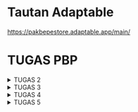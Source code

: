 # Tautan Adaptable 
https://pakbepestore.adaptable.app/main/

# TUGAS PBP
<details>
<summary> TUGAS 2</summary>

# MELAKUKAN INISIASI GITHUB

Pada langkah ini saya telah memastikan kalau sudah memiliki akun GitHub karena saya akan melakukan inisiasi repositori di GitHub yang telah saya miliki. 

1. Buka akun GitHub, kemudian buatlah Repositori Baru dengan nama "PakBepeStore", pastikan sudah mengatur visibilitas proyek sebagai "Public" dan biarkan pengaturan lainnya pada nilai default. 
2. Membuat direktori lokal di komputer yang telah diinisasi dengan Git. Kemudian menambahkan berkas README.md. Isi berkas tersebut dengan kata-kata atau kalimat yang bisa disesuaikan atau bisa menggunakan "tes" untuk sementara. 
3. Setelah itu bukalah terminal di folder yang telah kamu buat kemudian clone ke akun GitHub dengan repository yang kamu buat sebelumnya. 
```git clone <URL_CLONE>``` (gantilah URL_CLONE dengan URL yang telah kamu salin).
4. Kemudian di dalam folder kita membuat direktori baru dengan nama PakBepeStore dengan menjalankan perintah 
```
mkdir PakBepeStore
cd PakBepeStore
```
5. Setelah itu kita membuat virtual environment dengan menjalankan perintah 
```python -m venv env```
6. Setelah berhasil membuat virtual environment kita bisa mengaktifkannya dengan perintah. 
```env\Scripts\activate.bat```

# Menyiapkan Dependencies dan Membuat Proyek Django
1. Di dalam direktori yang sama, kita membuat ```requirements.txt``` dan menambahkan beberapa dependencies. 
```
django
gunicorn
whitenoise
psycopg2-binary
requests
urllib3
```
2. Kita membuat aplikasi Django baru bernama PakBepeStore dengan perintah 
```django-admin startproject PakBepeStore .```
3. Setelah itu untuk keperluan deployment kita bisa menambahkan ```*``` pada ```ALLOWED_HOSTS``` di ```settings.py```
```* ALLOWED_HOSTS = ["*"]```
4. Kemudian pastikan berkas manage.py ada pada direktori yang aktif dengan menjalankan perintah 
```./manage.py runserver```
kita bisa mengecek http://localhost:8000 untuk melihat apakah aplikasi Django kamu berhasil dibuat atau tidak. 
5. Untuk menghentikan server, tekan ```Ctrl+C```. 

# UNGGAH PROYEK KE REPOSITORI GITHUB
1. Tambahkan berkas ```.gitignore``` di dalam folder PakBepeStore dengan teks berikut
   
```python
# Django
*.log
*.pot
*.pyc
__pycache__
db.sqlite3
media

# Backup files
*.bak 

# If you are using PyCharm
# User-specific stuff
.idea/**/workspace.xml
.idea/**/tasks.xml
.idea/**/usage.statistics.xml
.idea/**/dictionaries
.idea/**/shelf

# AWS User-specific
.idea/**/aws.xml

# Generated files
.idea/**/contentModel.xml

# Sensitive or high-churn files
.idea/**/dataSources/
.idea/**/dataSources.ids
.idea/**/dataSources.local.xml
.idea/**/sqlDataSources.xml
.idea/**/dynamic.xml
.idea/**/uiDesigner.xml
.idea/**/dbnavigator.xml

# Gradle
.idea/**/gradle.xml
.idea/**/libraries

# File-based project format
*.iws

# IntelliJ
out/

# JIRA plugin
atlassian-ide-plugin.xml

# Python
*.py[cod] 
*$py.class 

# Distribution / packaging 
.Python build/ 
develop-eggs/ 
dist/ 
downloads/ 
eggs/ 
.eggs/ 
lib/ 
lib64/ 
parts/ 
sdist/ 
var/ 
wheels/ 
*.egg-info/ 
.installed.cfg 
*.egg 
*.manifest 
*.spec 

# Installer logs 
pip-log.txt 
pip-delete-this-directory.txt 

# Unit test / coverage reports 
htmlcov/ 
.tox/ 
.coverage 
.coverage.* 
.cache 
.pytest_cache/ 
nosetests.xml 
coverage.xml 
*.cover 
.hypothesis/ 

# Jupyter Notebook 
.ipynb_checkpoints 

# pyenv 
.python-version 

# celery 
celerybeat-schedule.* 

# SageMath parsed files 
*.sage.py 

# Environments 
.env 
.venv 
env/ 
venv/ 
ENV/ 
env.bak/ 
venv.bak/ 

# mkdocs documentation 
/site 

# mypy 
.mypy_cache/ 

# Sublime Text
*.tmlanguage.cache 
*.tmPreferences.cache 
*.stTheme.cache 
*.sublime-workspace 
*.sublime-project 

# sftp configuration file 
sftp-config.json 

# Package control specific files Package 
Control.last-run 
Control.ca-list 
Control.ca-bundle 
Control.system-ca-bundle 
GitHub.sublime-settings 

# Visual Studio Code
.vscode/* 
!.vscode/settings.json 
!.vscode/tasks.json 
!.vscode/launch.json 
!.vscode/extensions.json 
.history
```

# Membuat Aplikasi main dalam Proyek Shopping List
1. Jalankan perintah ini unntuk membentuk direktori baru untuk membentuk direktori baru dengan nama main
```
python manage.py startapp main
```
2. mendaftarkan aplikasi main ke dalam proyek Buka berkas ```settings.py``` di dalam direktori proyek PakBepeStore

Temukan variabel ```INSTALLED_APPS```.

Tambahkan 'main' ke dalam daftar aplikasi 
```
INSTALLED_APPS = [
    ...,
    'main',
    ...
]
```
3. kemudian sekarang kita membuat direktori baru bernama templates di dalam direktori aplikasi ```main```. di dalam direktori tersebut kita membuat berkas baru bernama ```main.html``` dengan isi 
```
<h1>PakBepeStore Page</h1>

<h5>App Name: </h5>
<p>PakBepeStore</p> 
<h5>Class: </h5>
<p>PBP D</p>
```

4. buka berkas ```models.py``` pada direktori aplikasi main.

5. Isi berkas ```models.py``` dengan kode berikut.
```
from django.db import models

class Product(models.Model):
    name = models.CharField(max_length=255)
    date_added = models.DateField(auto_now_add=True)
    price = models.IntegerField()
    description = models.TextField()
```
6. Jalankan perintah berikut untuk membuat migrasi model.
```
python manage.py makemigrations
```
7. Jalankan perintah berikut untuk menerapkan migrasi ke dalam basis data lokal.
```
python manage.py migrate
```
8. Kemudian bukalah berkas ```views.py``` yang terletak di dalam berkas aplikasi main. tambahkan baris impor dibagian paling atas 
```from django.shortcuts import render```

9. tambahkan fungsi ```show_main``` dibawah impor: 
```
def show_main(request):
    context = {
        'name': 'PakBepeStore',
        'class': 'PBP D'
    }

    return render(request, "main.html", context)
```
10. buka kembali ```main.html``` di direktori ```templates``` pada direktori ```main```

11. ubah nama dan kelas yang dibuat 
```
...
<h5> App Name: </h5>
<p>{{ PakBepeStore }}<p>
<h5>Class: </h5>
<p>{{ D }}<p>
...
```
12. setelah itu kita membuat berkas ```urls.py``` di dalam direktori main. isi dengan kode berikut 
```
from django.urls import path
from main.views import show_main

app_name = 'main'

urlpatterns = [
    path('', show_main, name='show_main'),
]
```
13. Buka berkas ```urls.py``` di dalam direktori proyek PakBepeStore, bukan yang ada di dalam direktori aplikasi main. tambahkan 
```
...
from django.urls import path, include
...

urlpatterns = [
    ...
    path('main/', include('main.urls')),
    ...
]
```
14. kemudian coba jalankan proyek django dengan perintah python manage.py runserver lalu buka ```http://localhost:8000/main/``` untuk melihat halaman yang dibuat

15. buka berkas tests.py pada aplikasi main. kemudian isi dengan kode berikut 
```
from django.test import TestCase, Client

class mainTest(TestCase):
    def test_main_url_is_exist(self):
        response = Client().get('/main/')
        self.assertEqual(response.status_code, 200)

    def test_main_using_main_template(self):
        response = Client().get('/main/')
        self.assertTemplateUsed(response, 'main.html')
```
16. lalu jalankan tes dengan perintah 
```
python manage.py test
```
17. apabila sudah benar kita bisa add, commit, dan push
```
git add .
git commit -m "<pesan_commit>"
git push -u origin <branch_utama>
```
# Melakukan Deployment ke Adaptable
1. Sambungkan akun GitHub, kemudian tekan tombol New App dan pilih connect an Existing Repository
2. Pilih repository yang mau dihubungkan yaitu PakBepeStore dan pilih branch yang digunakan. 
3. Pilih ```Python App Template``` dan``` PostgreSQL ```sebagai tipe datanya.
4. Pilih versi python yang digunakan kemudian isi Start Command dengan ```python manage.py migrate && gunicorn PakBepeStore.wsgi```
5. Kemudian kalian bisa langsung melakukan deployment dan menunggunya hingga finish.

# Pengertian Virtual Environment
Virtual Environment adalah alat yang sangat berguna ketika kita membutuhkan dependencies yang berbeda-beda antara project satu dengan lainnya yang berjalan pada satu operasi yang sama. Virtual Environment sendiri digunakan untuk project yang berbasis python. Ada banyak alasan mengapa kita menggunakan virtual environment. Salah satunya adalah keamanan proyek, kita kita menggunakan virtual environment, proyek kita bisa terlindungi dari adanya potensi kerusakan atau konflik dengan sistem python yang ada di device. 

# Apakah kita tetap bisa membuat aplikasi web berbasis Django tanpa menggunakan virtual environment? 
Bisa, tetapi disarankan untuk menggunakan virtual environment dalam pembuatan web berbasis Django untuk menghindari masalah potensial dan menjaga agar proyek kita tetap terorganisir, bersih dan mudah dikelola. 

# Buatlah bagan yang berisi request client ke web aplikasi berbasis Django beserta responnya dan jelaskan pada bagan tersebut kaitan antara urls.py, views.py, models.py, dan berkas html.

<img width="650" alt="Screen Shot 2023-09-12 at 19 50 08" src="https://github.com/sunflawlxs/PakBepeStore/assets/123561471/b72a4075-98ae-433e-bfc0-2ccd741bfa4f">

Penjelasan langkah-langkah di atas:

User: Permintaan pertama datang dari user, seperti mengakses halaman beranda situs web yang ada.

URLs (urls.py): Permintaan tersebut pertama-tama diarahkan ke berkas urls.py. Berkas ini berisi daftar URL yang akan ditangani oleh Django. Setiap URL memiliki tautan ke tindakan (view) yang akan dijalankan saat URL tersebut diakses.

Views (views.py): Setelah URL ditentukan, tindakan (view) yang sesuai dengan URL tersebut dijalankan. Berkas views.py berisi logika yang mengatur bagaimana tampilan akan diberikan sebagai respons. Ini dapat melibatkan pengambilan data dari model, pengolahan data, dan kemudian menentukan berkas HTML mana yang akan digunakan.

Models (models.py): Dalam proses ini, jika diperlukan, data dapat diambil atau dimanipulasi melalui model yang didefinisikan dalam berkas models.py. Model ini mewakili struktur data dalam aplikasi, seperti tabel database atau objek Python.

Berkas HTML (Template): View kemudian memilih berkas HTML yang sesuai (template) untuk digunakan. Template ini berisi tampilan akhir yang akan dikirimkan ke klien. Biasanya, template ini memiliki variabel yang akan diisi dengan data dari model.

Response ke Klien: Setelah template diisi dengan data, tampilan akhir dikirim sebagai respons ke klien, yang kemudian ditampilkan di browser klien.

# Jelaskan apakah itu MVC, MVT, MVVM dan perbedaan dari ketiganya
MVC (Model-View Controller)
Model View Controller atau yang dapat disingkat MVC adalah sebuah pola arsitektur dalam membuat sebuah aplikasi dengan cara memisahkan kode menjadi tiga bagian yang terdiri dari:

Model
Bagian yang bertugas untuk menyiapkan, mengatur, memanipulasi, dan mengorganisasikan data yang ada di database.

View
Bagian yang bertugas untuk menampilkan informasi dalam bentuk Graphical User Interface (GUI).

Controller
Bagian yang bertugas untuk menghubungkan serta mengatur model dan view agar dapat saling terhubung.

source: https://www.dicoding.com/blog/apa-itu-mvc-pahami-konsepnya/

MVT
The MVT (Model View Template) is a software design pattern. It is a collection of three important components Model View and Template. The Model helps to handle database. It is a data access layer which handles the data.
The Template is a presentation layer which handles User Interface part completely. The View is used to execute the business logic and interact with a model to carry data and renders a template.
Although Django follows MVC pattern but maintains it?s own conventions. So, control is handled by the framework itself.
There is no separate controller and complete application is based on Model View and Template. That?s why it is called MVT application.
Model: As an object that defines entities in the database and their configuration
View: The main logic of the application that will process incoming requests
Template: as the view that will be returned to the user

source: https://www.javatpoint.com/django-mvt

MVVM
MVVM (Model-View-ViewModel) adalah sebuah arsitektur atau pola desain software, yang memisahkan logika bisnis dengan logika presentasi atau kontrol antarmuka pengguna (UI) menjadi tiga lapisan, yaitu model, view, dan viewmodel. 
Model: tempat untuk logika bisnis dan data aplikasi, yang didapatkan dari viewmodel setelah menerima input pengguna melalui view. 

View: menentukan struktur, tata letak, teks, gambar, dan elemen antarmuka lainnya yang nantinya dilihat oleh pengguna. 

ViewModel: penghubung view dan model
source: https://revou.co/kosakata/mvvm#:~:text=MVVM%20adalah%20pola%20desain%20yang,Model%2C%20View%2C%20dan%20ViewModel.

# Perbedaan 
MVC: Model berfungsi sebagai penampung data dan logika bisnis, View hanya bertugas menampilkan data, dan Controller mengendalikan alur aplikasi.
Hubungan antara Model dan View diatur oleh Controller. View tidak tahu tentang Model, dan Model tidak tahu tentang View.
MVT: Mirip dengan MVC, Model dan View dipisahkan, tetapi dalam MVT, ada tambahan konsep "Template" yang mengontrol tampilan dan tata letak View.
Model berfungsi sebagai basis data dan logika bisnis, View bertanggung jawab untuk menampilkan data, dan Template mengatur tampilan.
MVVM: Mengenalkan konsep ViewModel, yang tidak ada dalam MVC dan MVT. ViewModel bertindak sebagai perantara antara Model dan View, mengelola tampilan, dan memungkinkan pemisahan yang lebih kuat antara logika bisnis dan tampilan.
ViewModel mengubah data dari Model ke format yang dapat ditampilkan oleh View, sehingga View menjadi lebih pasif dan lebih mudah diuji.

# Bonus
<img width="458" alt="Screen Shot 2023-09-12 at 21 55 38" src="https://github.com/sunflawlxs/PakBepeStore/assets/123561471/9dff18fe-78fb-436c-a685-2758756aa8d2">
</details>


<details>
<summary> TUGAS 3</summary>

 1. Membuat input form untuk menambahkan objek model pada app sebelumnya.
  * Pertama-tama saya membuka terminal di folder ```PakBepeStore``` dan mengaktifkan ```virtual environment``` seperti berikut 
```
source env/bin/activate
```

   * Kemudian saya membuka urls.py di folder ```PakBepeStore``` dan mengubah path main/ menjadi ```''``` pada ```urlpatterns``` seperti berikut
```
urlpatterns = [
    path('', include('main.urls')),
    path('admin/', admin.site.urls),
]
```
   
   * Lalu mengimpplementasi Skeleton dengan membuat folder ```templates``` pada root folder dan buat base.html. isilah berkas base.html sebagai berikut:
```
{% load static %}
<!DOCTYPE html>
<html lang="en">
    <head>
        <meta charset="UTF-8" />
        <meta
            name="viewport"
            content="width=device-width, initial-scale=1.0"
        />
        {% block meta %}
        {% endblock meta %}
    </head>

    <body>
        {% block content %}
        {% endblock content %}
    </body>
</html>
```
   * Lalu buka ```settings.py``` yang ada pada subdirektori PakBepeStore dan carilah baris yang mengandung ```TEMPLATES```. Kemudian sesuaikan kode berikut dengan yang sebelumnya sudah dibuat.
```
...
TEMPLATES = [
    {
        'BACKEND': 'django.template.backends.django.DjangoTemplates',
        'DIRS': [BASE_DIR / 'templates'], # Tambahkan kode ini
        'APP_DIRS': True,
        ...
    }
]
...
```
   * Pada subdirektori templates yang ada di ```main```, ubah kode ```main.html``` menjadi sebagai berikut 
```
{% extends 'base.html' %}

{% block content %}
    <h1>PakBepeStore Page</h1>

    <h5>Name:</h5>
    <p>{{name}}</p>

    <h5>Class:</h5>
    <p>{{class}}</p>
{% endblock content %}
```
   * Kemudian buat forms.py pada direktori ```main``` dengan kode 
```
from django.forms import ModelForm
from main.models import Product

class ProductForm(ModelForm):
    class Meta:
        model = Product
        fields = ["name", "price", "description"]
```
   * Tambahkan import pada bagian atas di berkas ```views.py``` di folder ```main```
```
from django.http import HttpResponseRedirect
from main.forms import ProductForm
from django.urls import reverse
```
   * Buat fungsi baru ```create_product``` seperti berikut
```
def create_product(request):
    form = ProductForm(request.POST or None)

    if form.is_valid() and request.method == "POST":
        form.save()
        return HttpResponseRedirect(reverse('main:show_main'))

    context = {'form': form}
    return render(request, "create_product.html", context)
```
   * Ubah fungsi ```show_main``` yang sudah ada di ```views.py```
```
def show_main(request):
    products = Product.objects.all()

    context = {
        'AppName': 'PakBepeStore" ,
        'name': 'Sheryl', # Nama kamu
        'class': 'PBP D', # Kelas PBP kamu
        'products': products
    }

    return render(request, "main.html", context)
```

   * import fungsi ```create_product``` di folder main di ```urls.py``` dan tambahkan path url di ```urlpatterns```
```
from main.views import show_main, create_product
```
```
path('create-product', create_product, name='create_product'),
```
   * Kemudian membuat berkas ```create_product.html``` pada direktori ```main/templates``` isi kode berikut: 
```
{% extends 'base.html' %} 

{% block content %}
<h1>Add New Product</h1>

<form method="POST">
    {% csrf_token %}
    <table>
        {{ form.as_table }}
        <tr>
            <td></td>
            <td>
                <input type="submit" value="Add Product"/>
            </td>
        </tr>
    </table>
</form>

{% endblock %}
```
   * buka ```main.html``` tambahkan kode berikut 
```
...
<table>
    <tr>
        <th>Name</th>
        <th>Price</th>
        <th>Description</th>
        <th>Date Added</th>
    </tr>

    {% comment %} Berikut cara memperlihatkan data produk di bawah baris ini {% endcomment %}

    {% for product in products %}
        <tr>
            <td>{{product.name}}</td>
            <td>{{product.price}}</td>
            <td>{{product.description}}</td>
            <td>{{product.date_added}}</td>
        </tr>
    {% endfor %}
</table>

<br />

<a href="{% url 'main:create_product' %}">
    <button>
        Add New Product
    </button>
</a>

{% endblock content %}
```

 2. Tambahkan 5 fungsi views untuk melihat objek yang sudah ditambahkan dalam format HTML, XML, JSON, XML by ID, dan JSON by ID.
   * menambahkan beberapa fungsi dan import views.py di direktori main
```
from django.http import HttpResponse
from django.core import serializers
from django.shortcuts import render
from django.http import HttpResponseRedirect
from main.forms import ProductForm
from django.urls import reverse
from main.models import Product

def show_main(request):
    products = Product.objects.all()

    context = {
        'name': 'Sheryl Ivana',
        'class': 'PBP D', 
        'products': products
    }

    return render(request, "main.html", context)

def create_product(request):
    form = ProductForm(request.POST or None)

    if form.is_valid() and request.method == "POST":
        form.save()
        return HttpResponseRedirect(reverse('main:show_main'))

    context = {'form': form}
    return render(request, "create_product.html", context)

def show_xml(request):
    data = Product.objects.all()
    return HttpResponse(serializers.serialize("xml", data), content_type="application/xml")

def show_json(request):
    data = Product.objects.all()
    return HttpResponse(serializers.serialize("json", data), content_type="application/json")

def show_xml_by_id(request, id):
    data = Product.objects.filter(pk=id)
    return HttpResponse(serializers.serialize("xml", data), content_type="application/xml")

def show_json_by_id(request, id):
    data = Product.objects.filter(pk=id)
    return HttpResponse(serializers.serialize("json", data), content_type="application/json")
```

 3. Membuat routing URL untuk masing-masing views yang telah ditambahkan pada poin 2.
   * memodifikasi urls.py pada folder main dengan melakukan import dan menambahkan path 
```
from django.urls import path
from main.views import show_main, create_product, show_xml, show_json, show_xml_by_id, show_json_by_id

app_name = 'main'

urlpatterns = [
    path('', show_main, name='show_main'),
    path('create-product', create_product, name='create_product'),
    path('xml/', show_xml, name='show_xml'), 
    path('json/', show_json, name='show_json'), 
    path('xml/<int:id>/', show_xml_by_id, name='show_xml_by_id'),
    path('json/<int:id>/', show_json_by_id, name='show_json_by_id'), 
]
```
# Menjawab beberapa pertanyaan berikut pada README.md pada root folder.
 1. Apa perbedaan antara form POST dan form GET dalam Django?
-  Pengiriman data
  POST: data dikirim secara tersembunyi dan dikirim sebagai bagian dari body permintaan HTTP.
  GET: data dikirim melalui URL sebagai paramater quetry string. data inii dapat dilihat di dalam URL, yang membuat kurang aman untuk data yang sensitif.
-    Keamanan
  POST: lebih aman daripada GET karena data tidak terlihat di URL sehingga cocok untuk data yang sensitif.
   GET: kurang aman karena data terlihat dalam URL.
-   Penggunaan
  POST : Digunakan ketika Anda ingin mengirim data yang mengubah status server seperti menambah data baru
   GET: Digunakan  ketika Anda ingin mengirim data yang digunakan untuk permintaan pencarian atau ingin berbagi data lebih mudah dengan tautan
-    Cacheability
  POST: Tidak bisa dicache karena data dikirimkan sebagai bagian dari body permintaan HTTP
   GET: bisa dicache sehingga menghasilkan kinerja yang lebih baik di beberapa kasus.
-    Kemudahan Penggunaan
  POST: perlu lebih banyak pekerjaan untuk code nya untuk mengakses data karena data ga langsung di URL
   GET: data dikirim ke URL dan dapat diakses mudah melalui objek 'request.GET'
  
 # Apa perbedaan utama antara XML, JSON, dan HTML dalam konteks pengiriman data?
- XML (Extensible Markup Language)
  Tujuan utama: menyusun dan mentransfer data terstruktur antara sistem yang berbeda
  Struktur: menggunakan tag untuk menandai elemen data dan setiap elemen dapat memiliki atribut dan anak elemen.
-JSON (JavaScript Object Notation)
   Tujuan Utama: digunakan untuk pertukaran data ringan antara browser dan server serta antar aplikas web. digunakan juga dalam pengemabangan web dan API RESTful. 
   Struktur: mengandalkan sintaksis objek dalam JavaScript, yang terdiri dari pasangan nama-nilai sehingga membuat lebih mudah dibaca oleh mesin dan manusia.
- HTML (Hypertext Markup Language):
  Tujuan Utama: digunakan untuk membuat struktur dan tampilan halaman web. digunakan juga untuk merender halaman web dalam peramban web. 
   Struktur: menggunakan tag untuk menandai elem yang membentuk halaman web seperti teks, gambar, tautan, dan lainnya.

# Mengapa JSON sering digunakan dalam pertukaran data antara aplikasi web modern?
1. Sintaksis lebih mudah dipahami
Menggunakan sintaksis yang mirip dengan objek dalam JavaScript yang membuatnya mudah dibaca dan diural oleh manusia. 
2. Ringan
Format data yang ringan yang berarti bahwa data yang dikirim dalam format JSON cenderung memiliki ukuran yang lebih kecil dibandingkan formmat lain. 
3. Dukungan luas
Hampir semua bahasa pemrograman memiliki dukungan JSON. ini membuat format datanya interoperabel yang berarti Anda mudah mengirim dan memnerima data JSON. 
4. Mendukung tipe data
JSON mendukung berbagai jenis data, termasuk string, angka, boolean, bojek, dan larik. Hal ini membantu agar lebih fleksibilitas dalam merepresntasikan data. 
5. Kode JavaScript yang bersih
JSON dapat digunakan dalam kode Java Script tanpa perlu proses parsing yang rumit. Ini memungkinkan aplikasi yang lebih bersih dan efisien, terutama ketika menghubungkan antara klien dan server.

# Mengakses kelima URL di poin 2 menggunakan Postman, membuat screenshot dari hasil akses URL pada Postman, dan menambahkannya ke dalam README.md.
```Link 1```
<img width="1259" alt="Screen Shot 2023-09-19 at 20 17 44" src="https://github.com/sunflawlxs/PakBepeStore/assets/123561471/44e8c134-705f-41b4-aecf-7abc0d649a4c">
<img width="1259" alt="Screen Shot 2023-09-19 at 20 17 48" src="https://github.com/sunflawlxs/PakBepeStore/assets/123561471/b2c5bf9f-6209-4282-bbdc-fbcf52c18d33">
<img width="1259" alt="Screen Shot 2023-09-19 at 20 17 55" src="https://github.com/sunflawlxs/PakBepeStore/assets/123561471/70b02872-64c8-4cf9-9596-73cb178c58d2">
<img width="1259" alt="Screen Shot 2023-09-19 at 20 18 01" src="https://github.com/sunflawlxs/PakBepeStore/assets/123561471/e8e74749-d4de-4d39-8366-c18efa0e8d75">
<img width="1259" alt="Screen Shot 2023-09-19 at 20 18 07" src="https://github.com/sunflawlxs/PakBepeStore/assets/123561471/cdf92d4f-7d5a-47f4-9f3a-408ada5939ff">
<img width="1259" alt="Screen Shot 2023-09-19 at 20 18 15" src="https://github.com/sunflawlxs/PakBepeStore/assets/123561471/0a0bb9c0-8920-4f02-b56d-af00bd70f9ea">
<img width="1259" alt="Screen Shot 2023-09-19 at 20 18 19" src="https://github.com/sunflawlxs/PakBepeStore/assets/123561471/81845ba9-e4b3-4014-b70e-084a01e2a1cc">
<img width="1259" alt="Screen Shot 2023-09-19 at 20 18 24" src="https://github.com/sunflawlxs/PakBepeStore/assets/123561471/cf542352-424a-473a-b8f1-dc47a74fe43b">
<img width="1259" alt="Screen Shot 2023-09-19 at 20 18 31" src="https://github.com/sunflawlxs/PakBepeStore/assets/123561471/4934d656-39a4-472d-afbc-558c40d65451">
<img width="1259" alt="Screen Shot 2023-09-19 at 20 18 34" src="https://github.com/sunflawlxs/PakBepeStore/assets/123561471/48871e81-c57d-4601-acb2-280b3d0d0843">

```Link 2```
<img width="1259" alt="Screen Shot 2023-09-19 at 20 11 27" src="https://github.com/sunflawlxs/PakBepeStore/assets/123561471/ef22912b-4147-4bf0-814d-4b1bcbc3fdcd">
<img width="1259" alt="Screen Shot 2023-09-19 at 20 11 36" src="https://github.com/sunflawlxs/PakBepeStore/assets/123561471/3144c1ce-8d8b-458d-874f-b59d3b472b07">
<img width="1259" alt="Screen Shot 2023-09-19 at 20 11 42" src="https://github.com/sunflawlxs/PakBepeStore/assets/123561471/7bbf8122-be94-4412-b570-2af5c8039dd2">
<img width="1259" alt="Screen Shot 2023-09-19 at 20 11 51" src="https://github.com/sunflawlxs/PakBepeStore/assets/123561471/229288ba-33b7-4761-829f-ff5a78d31298">
<img width="1259" alt="Screen Shot 2023-09-19 at 20 11 59" src="https://github.com/sunflawlxs/PakBepeStore/assets/123561471/2a2397d2-c92d-4512-97bb-1d828c6f0a6d">
<img width="1259" alt="Screen Shot 2023-09-19 at 20 12 06" src="https://github.com/sunflawlxs/PakBepeStore/assets/123561471/bfa966e9-3251-4d69-8e27-f98e68c14a9f">
<img width="1259" alt="Screen Shot 2023-09-19 at 20 12 23" src="https://github.com/sunflawlxs/PakBepeStore/assets/123561471/7894c0eb-b678-4830-8c47-22eb8d745a57">
<img width="1259" alt="Screen Shot 2023-09-19 at 20 12 31" src="https://github.com/sunflawlxs/PakBepeStore/assets/123561471/4ac5116d-d007-40b7-be2d-16ddca01068d">
<img width="1259" alt="Screen Shot 2023-09-19 at 20 12 39" src="https://github.com/sunflawlxs/PakBepeStore/assets/123561471/f2826fc0-62bf-4b0b-92b0-334a076a08e5">
<img width="1259" alt="Screen Shot 2023-09-19 at 20 12 45" src="https://github.com/sunflawlxs/PakBepeStore/assets/123561471/d51eee21-ba7d-4bf5-9b6c-ad34cd2bb88d">

```Link 3```
<img width="1104" alt="Screen Shot 2023-09-19 at 19 57 19" src="https://github.com/sunflawlxs/PakBepeStore/assets/123561471/2bbfa972-2e59-4a66-bdc7-7af1961e67a4">

```Link 4```
<img width="1104" alt="Screen Shot 2023-09-19 at 19 57 48" src="https://github.com/sunflawlxs/PakBepeStore/assets/123561471/29b0b02e-380c-4722-8e4a-56a8fdb1da0c">

```Link 5```
<img width="1104" alt="Screen Shot 2023-09-19 at 19 56 13" src="https://github.com/sunflawlxs/PakBepeStore/assets/123561471/4fbd0b99-2bc0-4b20-9646-4599615d34f2">
<img width="1104" alt="Screen Shot 2023-09-19 at 19 56 21" src="https://github.com/sunflawlxs/PakBepeStore/assets/123561471/c37b2e42-7524-4b16-a1be-7cb24786f929">
<img width="1104" alt="Screen Shot 2023-09-19 at 19 56 28" src="https://github.com/sunflawlxs/PakBepeStore/assets/123561471/b1951775-c161-4317-8000-6713eb9afd7c">
<img width="1104" alt="Screen Shot 2023-09-19 at 19 56 33" src="https://github.com/sunflawlxs/PakBepeStore/assets/123561471/44347695-d1db-45ee-b019-7df05c4c4576">


BONUS 
Menambahkan pesan "Kamu menyimpan 2 item pada toko ini" (dengan X adalah jumlah data item yang tersimpan pada aplikasi) dan menampilkannya di atas tabel data. Kalimat pesan boleh dikustomisasi sesuai dengan tema aplikasi, namun harus memiliki makna yang sama. 
<img width="1259" alt="Screen Shot 2023-09-19 at 20 25 25" src="https://github.com/sunflawlxs/PakBepeStore/assets/123561471/a281c419-8f27-4f81-8ae9-b785f913e65d">

 Melakukan add-commit-push ke GitHub.
```
git add .
git commit -m "done tugas 3"
git push -u origin main
```
</details>

<details>
<summary> TUGAS 4</summary>
1. Mengimplementasikan fungsi registrasi, login, dan logout untuk memungkinkan pengguna untuk mengakses aplikasi sebelumnya dengan lancar.

- Menyalakan virtual environment di terminal. 

- Kemudian kita membuka views.py pada subdirektori main dan buat fungsi ```register``` yang menerima parameter ```request``` dan tambahkan import.

```
from django.shortcuts import redirect
from django.contrib.auth.forms import UserCreationForm
from django.contrib import messages  
```

```
def register(request):
    form = UserCreationForm()

    if request.method == "POST":
        form = UserCreationForm(request.POST)
        if form.is_valid():
            form.save()
            messages.success(request, 'Your account has been successfully created!')
            return redirect('main:login')
    context = {'form':form}
    return render(request, 'register.html', context)
```
- Kemudian membuat berkas html dengan nama register.html di folder main/templates. 
```
{% extends 'base.html' %}

{% block meta %}
    <title>Register</title>
{% endblock meta %}

{% block content %}  

<div class = "login">
    
    <h1>Register</h1>  

        <form method="POST" >  
            {% csrf_token %}  
            <table>  
                {{ form.as_table }}  
                <tr>  
                    <td></td>
                    <td><input type="submit" name="submit" value="Daftar"/></td>  
                </tr>  
            </table>  
        </form>

    {% if messages %}  
        <ul>   
            {% for message in messages %}  
                <li>{{ message }}</li>  
                {% endfor %}  
        </ul>   
    {% endif %}

</div>  

{% endblock content %}
```
- kemudian buka urls.py dan import
```
from main.views import register 
```
dan tambahkan path url nya
```
...
path('register/', register, name='register'), #sesuaikan dengan nama fungsi yang dibuat
...
```
- kemudian untuk membuat fungsi login dan log out kita bisa menambahkan kode serta mengimport di main/views.py
```
from django.contrib.auth import authenticate, login
from django.contrib.auth import logout
```
```
def login_user(request):
    if request.method == 'POST':
        username = request.POST.get('username')
        password = request.POST.get('password')
        user = authenticate(request, username=username, password=password)
        if user is not None:
            login(request, user)
            return redirect('main:show_main')
        else:
            messages.info(request, 'Sorry, incorrect username or password. Please try again.')
    context = {}
    return render(request, 'login.html', context)
    
def logout_user(request):
    logout(request)
    return redirect('main:login')
```
- di urls.py kemudian kita menambahkan impor dan kode path url di ```urlpatterns```
```
from main.views import login_user
from main.views import logout_user
```
```
path('login/', login_user, name='login'),
path('logout/', logout_user, name='logout'),
...
```
- kemudian kita buat berkas HTML baru dengan nama ```login.html``` di main/templates. 
```
{% extends 'base.html' %}

{% block meta %}
    <title>Login</title>
{% endblock meta %}

{% block content %}

<div class = "login">

    <h1>Login</h1>

    <form method="POST" action="">
        {% csrf_token %}
        <table>
            <tr>
                <td>Username: </td>
                <td><input type="text" name="username" placeholder="Username" class="form-control"></td>
            </tr>
                    
            <tr>
                <td>Password: </td>
                <td><input type="password" name="password" placeholder="Password" class="form-control"></td>
            </tr>

            <tr>
                <td></td>
                <td><input class="btn login_btn" type="submit" value="Login"></td>
            </tr>
        </table>
    </form>

    {% if messages %}
        <ul>
            {% for message in messages %}
                <li>{{ message }}</li>
            {% endfor %}
        </ul>
    {% endif %}     
        
    Don't have an account yet? <a href="{% url 'main:register' %}">Register Now</a>

</div>

{% endblock content %}
```
- untuk logout, kita buka bekas ```main.html``` di folder main/templates. 
```
...
<a href="{% url 'main:logout' %}">
    <button>
        Logout
    </button>
</a>
...
```
2. Membuat dua akun pengguna dengan masing-masing tiga dummy data menggunakan model yang telah dibuat pada aplikasi sebelumnya untuk setiap akun di lokal.
<img width="628" alt="Screen Shot 2023-09-26 at 20 04 08" src="https://github.com/sunflawlxs/PakBepeStore/assets/123561471/9d407390-f26d-4d14-a53b-0065402a9ae8">
<img width="628" alt="Screen Shot 2023-09-26 at 20 03 54" src="https://github.com/sunflawlxs/PakBepeStore/assets/123561471/4be0960b-b196-4719-9b2e-32072e7d71cc">


3. Menghubungkan model Item dengan User.
- buka ```models.py``` dan tambahkan kode
```
...
from django.contrib.auth.models import User
```
- tambahkan model product dengan kode berikut: 
```
class Product(models.Model):
    user = models.ForeignKey(User, on_delete=models.CASCADE)
    ...
```
- buka views.py dan ubah kode fungsi create_product:
```
def create_product(request):
 form = ProductForm(request.POST or None)

 if form.is_valid() and request.method == "POST":
     product = form.save(commit=False)
     product.user = request.user
     product.save()
     return HttpResponseRedirect(reverse('main:show_main'))
 ...
```
- ubah fungsi show_main
```
def show_main(request):
    products = Product.objects.filter(user=request.user)

    context = {
        'name': request.user.username,
    ...
...
```
- simpan perubahan dan lakukan migrasi dengan 
``` python manage.py makemigrations``` kemudian ketik 1 untuk menetapkan default value untuk field user. ketik angka 1 lagi untuk menetapkan user dengan ID 1. dan lakukan ```python manage.py migrate```. lalu jalankan proyek django dengan perintah ```python manage.py runserver``` dan buka http://localhost:8000/ 

4. Menampilkan detail informasi pengguna yang sedang logged in seperti username dan menerapkan cookies seperti last login pada halaman utama aplikasi.
- Menambahkan import pada main/views.py di bagian paling atas
```
import datetime
from django.http import HttpResponseRedirect
from django.urls import reverse
```
- memodifikasi fungsi login_user pada main/views.py dengan mengganti kode pada blok ```if user is not None```
```
...
if user is not None:
    login(request, user)
    response = HttpResponseRedirect(reverse("main:show_main")) 
    response.set_cookie('last_login', str(datetime.datetime.now()))
    return response
...
```
- memodifikasi fungsi show_main dengan menambahkan ```'last_login':request.COOKIES['last_login']``` ke dalam variabel ```context```
```
context = {
    'name': 'Sheryl',
    'class': 'PBP D',
    'products': products,
    'last_login': request.COOKIES['last_login'],
}
```
- kemudian ubah fungsi ```logout_user``` menjadi kode ini

```
def logout_user(request):
    logout(request)
    response = HttpResponseRedirect(reverse('main:login'))
    response.delete_cookie('last_login')
    return response
```

- dan tambahkan main.html

```
...
<h5>Sesi terakhir login: {{ last_login }}</h5>
...
```


 # Apa itu Django UserCreationForm, dan jelaskan apa kelebihan dan kekurangannya?
 Django UserCreationForm adalah salah satu komponen bawaan dalam framework web Python yang populer, Django. Form ini digunakan untuk membuat formulir pendaftaran atau pembuatan akun pengguna (user registration) dalam aplikasi web yang menggunakan Django. UserCreationForm secara khusus dirancang untuk menyederhanakan proses pembuatan akun pengguna dengan memungkinkan pengguna untuk mengisi informasi seperti username, password, dan email, serta data tambahan lainnya sesuai kebutuhan aplikasi.

Kelebihan dari Django UserCreationForm:

Integrasi yang Mudah: UserCreationForm telah terintegrasi dengan baik dengan Django, sehingga Anda dapat dengan mudah menggunakannya dalam proyek Django Anda tanpa perlu menulis kode tambahan yang rumit.

Validasi Otomatis: Form ini menyertakan validasi otomatis untuk memastikan bahwa data yang dimasukkan oleh pengguna sesuai dengan aturan yang ditentukan, seperti persyaratan password yang kuat.

Customizable: Anda dapat menyesuaikan UserCreationForm sesuai dengan kebutuhan aplikasi Anda dengan menambahkan atau mengubah bidang-bidang yang ada, serta menentukan pesan kesalahan yang sesuai.

Keamanan: UserCreationForm memastikan bahwa password yang dimasukkan oleh pengguna akan di-hash sebelum disimpan di database, menjaga keamanan informasi pengguna.

Kekurangan dari Django UserCreationForm:

Tidak Cocok untuk Kasus Khusus: Jika Anda memiliki kebutuhan yang sangat spesifik atau kompleks dalam hal pendaftaran pengguna, mungkin perlu menulis formulir pendaftaran kustom Anda sendiri daripada menggunakan UserCreationForm.

Tampilan Bawaan Mungkin Tidak Sesuai: Tampilan default dari UserCreationForm mungkin tidak sesuai dengan desain antarmuka Anda, sehingga Anda perlu menyesuaikannya untuk mencocokkannya dengan tampilan aplikasi Anda.

Pembatasan Fungsionalitas: Terkadang, UserCreationForm mungkin terlalu terbatas dalam hal fungsionalitas, terutama jika Anda perlu mengimplementasikan fitur-fitur tambahan seperti konfirmasi email, pilihan untuk peran pengguna, atau penambahan bidang-bidang kustom.

Dalam banyak kasus, UserCreationForm adalah alat yang sangat berguna untuk mempercepat pengembangan aplikasi web Django yang melibatkan otentikasi pengguna. Namun, tergantung pada kebutuhan proyek Anda, Anda mungkin perlu menyesuaikan atau menggantinya dengan formulir pendaftaran kustom agar sesuai dengan persyaratan aplikasi Anda.



 # Apa perbedaan antara autentikasi dan otorisasi dalam konteks Django, dan mengapa keduanya penting?
 Autentikasi (Authentication):

Definisi: Autentikasi adalah proses untuk memeriksa dan mengidentifikasi pengguna yang mencoba mengakses sistem atau aplikasi web. Ini berarti memverifikasi apakah pengguna adalah pengguna yang dia klaim.
Fungsi: Autentikasi memungkinkan sistem untuk mengetahui siapa yang sedang menggunakan aplikasi. Ini biasanya melibatkan pemeriksaan identitas pengguna berdasarkan informasi login, seperti username dan password.
Dalam Django: Django menyediakan berbagai mekanisme autentikasi bawaan, termasuk otentikasi berbasis sesi, otentikasi berbasis token, dan integrasi dengan berbagai metode otentikasi eksternal (misalnya, otentikasi OAuth dengan media sosial).
Otorisasi (Authorization):

Definisi: Otorisasi adalah proses untuk mengontrol akses pengguna terhadap sumber daya atau tindakan tertentu dalam aplikasi. Ini menentukan apa yang dapat dan tidak dapat dilakukan oleh pengguna setelah mereka berhasil diautentikasi.
Fungsi: Otorisasi mengelola hak akses dan izin pengguna dalam aplikasi. Ini memeriksa apakah pengguna memiliki izin yang sesuai untuk melakukan tindakan tertentu atau mengakses sumber daya tertentu dalam aplikasi.
Dalam Django: Django memiliki sistem otorisasi yang kuat yang memungkinkan Anda untuk mengatur izin berdasarkan peran pengguna (roles), grup pengguna, dan izin kustom yang Anda tentukan. Anda dapat mengendalikan secara detail apa yang dapat diakses oleh setiap pengguna dalam aplikasi Anda.
Keduanya penting dalam konteks Django (dan dalam pengembangan aplikasi web umumnya) karena:

Keamanan: Autentikasi memastikan bahwa hanya pengguna yang sah yang dapat mengakses aplikasi, sementara otorisasi mengontrol apa yang dapat mereka lakukan setelah masuk. Ini penting untuk menjaga keamanan aplikasi Anda dan melindungi data pengguna.

Kepatuhan: Dalam beberapa aplikasi, terutama yang berhubungan dengan data sensitif atau peraturan privasi, Anda mungkin harus mematuhi persyaratan hukum atau peraturan yang mengharuskan Anda untuk memastikan bahwa hanya pengguna yang berhak yang dapat mengakses dan melakukan tindakan tertentu.

Pengalaman Pengguna: Otorisasi juga dapat digunakan untuk menciptakan pengalaman pengguna yang lebih personal, dengan memberikan hak akses berdasarkan peran dan kebutuhan pengguna.

Dengan menggunakan autentikasi dan otorisasi dengan benar dalam Django, Anda dapat membangun aplikasi web yang aman, terorganisir, dan sesuai dengan persyaratan bisnis atau regulasi yang berlaku.


 # Apa itu cookies dalam konteks aplikasi web, dan bagaimana Django menggunakan cookies untuk mengelola data sesi pengguna?
 Cookies adalah mekanisme penyimpanan data kecil yang digunakan dalam konteks aplikasi web untuk menyimpan informasi di sisi klien (pada peramban pengguna). Mereka digunakan untuk berbagai tujuan, termasuk mengelola sesi pengguna, melacak preferensi pengguna, dan menyimpan informasi sementara yang dapat digunakan kembali di seluruh sesi pengguna. Dalam konteks Django, cookies sering digunakan untuk mengelola data sesi pengguna.
Djanggo menggunakan cookies dengan:
1. Pengaturan Cookie Session: Pertama-tama, Anda perlu mengaktifkan dukungan sesi cookie dalam pengaturan Django Anda. Ini biasanya dilakukan dengan mengkonfigurasi SESSION_ENGINE dan SESSION_COOKIE_NAME dalam berkas settings.py
2. Penyimpanan Data Sesi: Ketika Anda ingin menyimpan data dalam sesi pengguna, Anda dapat menggunakan objek sesi Django. Ini memungkinkan Anda untuk menyimpan informasi seperti informasi login pengguna atau data kustom lainnya.
3. Penyimpanan Aman: Data dalam sesi pengguna akan disimpan dalam cookie sesi yang ditandatangani oleh Django. Ini berarti data tidak dapat dimanipulasi oleh pengguna, karena Django akan memeriksa integritas data sesi sebelum menggunakannya.
4. Pengambilan Data Sesi: Untuk mengambil data dari sesi pengguna, Anda dapat menggunakan sintaks yang mirip seperti yang digunakan saat menyimpan data.
5. Penutupan Sesi: Saat pengguna keluar atau sesi berakhir, Anda dapat menghapus data sesi dengan menggunakan perintah del atau pop. Setelah penghapusan data sesi, cookie sesi akan tetap ada di peramban pengguna, tetapi tidak akan berisi data.
 
# Apakah penggunaan cookies aman secara default dalam pengembangan web, atau apakah ada risiko potensial yang harus diwaspadai?
Penggunaan cookies dalam pengembangan web dapat aman jika diimplementasikan dengan benar, tetapi ada beberapa risiko potensial yang harus diwaspadai. beberapa risiko dan masalah yang perlu dipertimbangkan: 
1. Kemungkinan Penyadapan
2. Masalah privasi
3. Cross-Site Scripting(XSS): Serangan XSS dapat menyebabkan pengeksekusian skrip berbahaya dalam konteks pengguna. Jika skrip ini dapat mengakses atau memodifikasi cookies pengguna, itu dapat membahayakan data pengguna.
4. Cross-Site Request Forgery(CSRF): Serangan CSRF dapat memanipulasi pengguna untuk melakukan tindakan tanpa sepengetahuan mereka. Jika cookies digunakan untuk otentikasi, serangan CSRF dapat menyebabkan tindakan berbahaya yang dilakukan atas nama pengguna.
 Jelaskan bagaimana cara kamu mengimplementasikan checklist di atas secara step-by-step (bukan hanya sekadar mengikuti tutorial).

 Melakukan add-commit-push ke GitHub.

# BONUS
<img width="628" alt="Screen Shot 2023-09-26 at 20 04 08" src="https://github.com/sunflawlxs/PakBepeStore/assets/123561471/f4ec9421-bb5e-4b44-84b0-ebe534dc65fe">
<img width="628" alt="Screen Shot 2023-09-26 at 20 03 54" src="https://github.com/sunflawlxs/PakBepeStore/assets/123561471/a958c372-c09d-4785-b24d-95b163abd064">


</details>



<details>
<summary> TUGAS 5</summary>
   
# Manfaat Element Selector
Element selector adalah bagian dari bahasa pemrograman CSS (Cascading Style Sheets) yang digunakan untuk memilih elemen HTML tertentu dan mendefinisikan gaya atau tampilan yang akan diterapkan pada elemen tersebut. Terdapat beberapa jenis selector yang berbeda dalam CSS, dan setiap jenis memiliki manfaat dan waktu yang tepat untuk digunakan. Berikut adalah penjelasan mengenai manfaat dari setiap element selector dan kapan waktu yang tepat untuk menggunakannya:

Selector Universal (*):
Manfaat: Selector universal memilih semua elemen dalam dokumen HTML.
Waktu yang tepat: Digunakan dengan hati-hati karena dapat memengaruhi semua elemen dalam halaman. Biasanya digunakan untuk mereset atau mengatur nilai default untuk semua elemen.

Selector Elemen (Element Selector):
Manfaat: Selector elemen memilih semua elemen HTML dengan tag yang spesifik.
Waktu yang tepat: Digunakan ketika Anda ingin mengganti gaya atau tampilan semua elemen dengan tag yang sama dalam halaman.

Selector Kelas (Class Selector):
Manfaat: Selector kelas memilih semua elemen HTML yang memiliki atribut class tertentu.
Waktu yang tepat: Berguna ketika Anda ingin menerapkan gaya yang sama pada beberapa elemen yang memiliki kelas yang sama.

Selector ID (ID Selector):
Manfaat: Selector ID memilih elemen HTML yang memiliki atribut id tertentu.
Waktu yang tepat: Cocok untuk menerapkan gaya atau perilaku yang unik pada satu elemen tertentu dalam halaman. ID seharusnya unik dalam satu halaman.

<br>

# HTML5 Tag

| Tag | Penjelasan |
| --- | --- |
| `<a>` | Mendefinisikan hyperlink |
| `<abbr>` | Mendefinisikan bentuk singkatan dari kata atau frasa yang panjang |
| `<address>` | Menentukan informasi kontak penulis |
| `<area> `| Mendefinisikan area tertentu dalam peta gambar |
| `<!--...-->` | Menentukan komentar |
| `<!DOCTYPE>` | Menentukan jenis dokumen |
|` <div> `| Menentukan bagian dalam dokumen |
| `<detail>` | Menentukan informasi tambahan yang dapat diperoleh pengguna |
| `<header>` | Menentukan informasi tentang dokumen |
| `<q>` | Menentukan variabel |
| `<select>` | Menentukan daftar yang dapat dipilih |
| `<spacer>` | Menentukan white space |
| `<style>` | Menentukan definisi gaya |
| `<table>` | Menentukan tabel |

<br>

Source:
* https://www.tutorialrepublic.com/html-reference/html5-tags.php
* https://www.tutorialspoint.com/html5/html5_tags.htm
<br>

# Perbedaan Margin dan Padding 
Margin dan padding adalah dua properti dalam CSS yang digunakan untuk mengatur ruang di sekitar elemen HTML, tetapi mereka memiliki peran yang berbeda dan diterapkan pada tempat yang berbeda dalam struktur elemen tersebut. Berikut adalah perbedaan antara margin dan padding:

Margin:
Margin adalah ruang di luar elemen: Margin adalah jarak antara batas elemen dan elemen-elemen di sekitarnya, seperti elemen-elemen tetangga atau batas kontainer. Margin digunakan untuk mengendalikan jarak antara elemen dan elemen lain di sekitarnya.
Tidak memiliki latar belakang atau warna: Margin tidak mempengaruhi latar belakang elemen atau warnanya. Ini adalah area transparan yang berfungsi sebagai "ruang kosong" di sekitar elemen.
Mengubah margin dapat memengaruhi tata letak elemen lain: Memperbesar margin suatu elemen dapat menggeser elemen-elemen tetangga yang berdekatan dengannya.

Padding:
Padding adalah ruang di dalam elemen: Padding adalah jarak antara batas elemen dan konten dalam elemen itu sendiri. Padding digunakan untuk mengendalikan jarak antara konten elemen dan batas elemen.
Pengaruh pada latar belakang atau warna: Padding akan memengaruhi latar belakang elemen dan warna elemen itu sendiri. Ketika padding diberikan, warna atau gambar latar belakang akan memperpanjang ke dalam padding area.
Mengubah padding tidak memengaruhi tata letak elemen lain: Memperbesar padding suatu elemen tidak akan mempengaruhi elemen-elemen tetangga. Ini hanya memengaruhi ruang di dalam elemen tersebut.


# Perbedan Tailwind CSS dan Bootstrap
Tailwind CSS dan Bootstrap adalah dua framework CSS populer yang digunakan untuk membangun tampilan web responsif dan estetis. Berikut adalah perbedaan antara keduanya dan kapan sebaiknya Anda menggunakan Bootstrap daripada Tailwind, dan sebaliknya:

Perbedaan antara Tailwind CSS dan Bootstrap:

Pendekatan Styling:

Tailwind CSS: Tailwind menggunakan pendekatan "utility-first", di mana Anda membangun tampilan dengan menggabungkan kelas-kelas utilitas yang telah ditentukan sebelumnya dalam CSS. Ini memungkinkan Anda untuk membuat tampilan yang sangat disesuaikan dengan menggabungkan kelas-kelas sesuai kebutuhan.
Bootstrap: Bootstrap menggunakan pendekatan "component-based", di mana komponen-komponen telah dirancang dan ditentukan sebelumnya. Anda menggunakannya dengan mengaitkan kelas-kelas yang telah ada ke elemen HTML.
Kustomisasi:

Tailwind CSS: Sangat fleksibel dan memungkinkan tingkat kustomisasi yang tinggi. Anda dapat dengan mudah menyesuaikan tampilan dengan mengedit konfigurasi atau menambahkan kelas-kelas utilitas khusus.
Bootstrap: Lebih terstruktur dan terbatas dalam hal kustomisasi. Untuk mengubah tampilan yang signifikan, Anda mungkin perlu menyesuaikan atau menimpa gaya Bootstrap yang ada.
Ukuran Kode:

Tailwind CSS: Hasil akhirnya dapat menghasilkan kode HTML yang lebih besar karena penggunaan banyak kelas utilitas. Namun, dengan teknik pengemasan (purging), Anda dapat menghilangkan kode yang tidak terpakai.
Bootstrap: Biasanya menghasilkan kode yang lebih ringkas karena penggunaan komponen yang telah dirancang sebelumnya. Namun, Anda mungkin hanya menggunakan sebagian kecil dari komponen Bootstrap yang tersedia.
Kapan sebaiknya Anda menggunakan Bootstrap daripada Tailwind, dan sebaliknya:

Bootstrap sebaiknya digunakan jika:

Anda memerlukan pengembangan cepat dan tidak ingin menghabiskan banyak waktu untuk menyesuaikan tampilan.
Anda bekerja dalam tim besar dan memerlukan pedoman yang jelas dalam hal tampilan dan interaksi.
Anda ingin menghindari kebingungan dalam memilih kelas-kelas utilitas dan lebih suka menggunakan komponen yang telah dirancang sebelumnya.
Anda memiliki pengalaman dengan Bootstrap atau tim Anda telah terbiasa menggunakannya.
Tailwind CSS sebaiknya digunakan jika:

Anda ingin tingkat kustomisasi yang tinggi dan tampilan yang sangat disesuaikan.
Anda lebih suka mengkode tampilan secara langsung dengan menggabungkan kelas-kelas utilitas.
Anda ingin menghindari kelebihan kode yang tidak terpakai dengan menggunakan teknik pengemasan.
Anda ingin mendekati tampilan dengan cara yang lebih alami, tanpa harus mengikuti gaya tertentu.
Kesimpulannya, pemilihan antara Bootstrap dan Tailwind CSS bergantung pada kebutuhan proyek Anda, tingkat kustomisasi yang diinginkan, dan preferensi Anda dalam pengembangan web. Keduanya memiliki kelebihan dan kelemahan masing-masing, dan tidak ada pilihan yang satu benar-benar lebih baik daripada yang lain dalam semua situasi.



## BONUS TUGAS 5**

1. Menambahkan style pada create_item.html, login.html, main.html, dan register.html direktori main.
2. Inventori di main.html ditampilkan menggunakan card
```<div class="product">
    {% for item in items %}
        <div class="card">
            <div class="card-body">
                <h5 class="card-title">{{item.name}}</h5>
                <p class="card-text">{{item.description}}</p>
            </div>
            <ul class="list-group list-group-flush">
                <li class="list-group-item flex-v">Amount: {{item.amount}}
                    <div>
                        <a href="{% url 'main:add' item.id %}">
                            <button class="secondary-button">
                                Add
                            </button>
                        </a>
                        <a href="{% url 'main:remove' item.id %}">
                            <button class="secondary-button">
                                Remove
                            </button>
                        </a>
                    </div>
                </li>
                <li class="list-group-item">Price: {{item.price}}</li>
            </ul>
            <div class="card-body">
                <a href="{% url 'main:delete' item.id %}">
                    <button class="primary-button">Delete</button>
                </a>
            </div>
        </div>
    {% endfor %}
</div>
Mengerjakan bonus dengan menambahkan kode berikut di style main.html
.card:last-child, .card:last-child .flex-v {
    background: #1569C7;
}
```
Referensi: https://codepolitan.com/blog/perbedaan-bootstrap-dan-tailwind https://getbootstrap.com/docs/4.0/components/card/



</details>
